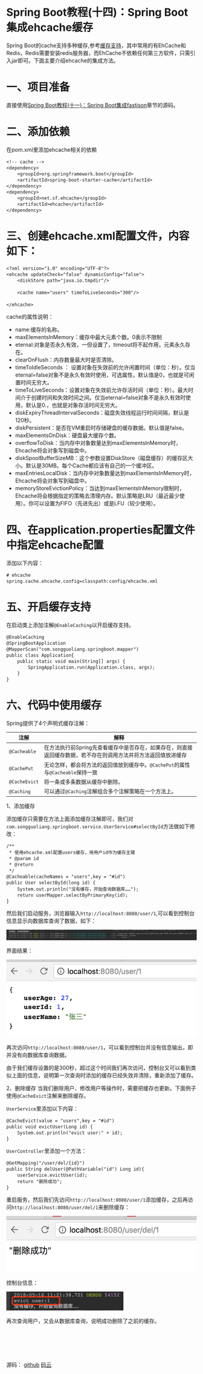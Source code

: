 # Spring Boot教程(十四)：Spring Boot集成ehcache缓存



Spring Boot的cache支持多种缓存,参考[缓存支持](https://docs.spring.io/spring-boot/docs/2.0.2.RELEASE/reference/htmlsingle/#_supported_cache_providers)，其中常用的有EhCache和Redis，Redis需要安装redis服务器，而EhCache不依赖任何第三方软件，只需引入jar即可。下面主要介绍ehcache的集成方法。


# 一、项目准备

直接使用[Spring Boot教程(十一)：Spring Boot集成fastjson](springboot_012.md)章节的源码。


# 二、添加依赖

在pom.xml里添加ehcache相关的依赖

```
<!-- cache -->
<dependency>
    <groupId>org.springframework.boot</groupId>
    <artifactId>spring-boot-starter-cache</artifactId>
</dependency>
<dependency>
    <groupId>net.sf.ehcache</groupId>
    <artifactId>ehcache</artifactId>
</dependency>
```

# 三、创建ehcache.xml配置文件，内容如下：

```
<?xml version="1.0" encoding="UTF-8"?>
<ehcache updateCheck="false" dynamicConfig="false">
    <diskStore path="java.io.tmpdir"/>

    <cache name="users" timeToLiveSeconds="300"/>

</ehcache>
```

cache的属性说明：

- name:缓存的名称。
- maxElementsInMemory：缓存中最大元素个数。0表示不限制
- eternal:对象是否永久有效，一但设置了，timeout将不起作用，元素永久存在。
- clearOnFlush：内存数量最大时是否清除。
- timeToIdleSeconds ： 设置对象在失效前的允许闲置时间（单位：秒）。仅当eternal=false对象不是永久有效时使用，可选属性，默认值是0，也就是可闲置时间无穷大。
- timeToLiveSeconds：设置对象在失效前允许存活时间（单位：秒）。最大时间介于创建时间和失效时间之间。仅当eternal=false对象不是永久有效时使用，默认是0.，也就是对象存活时间无穷大。
- diskExpiryThreadIntervalSeconds：磁盘失效线程运行时间间隔，默认是120秒。
- diskPersistent：是否在VM重启时存储硬盘的缓存数据。默认值是false。
- maxElementsOnDisk：硬盘最大缓存个数。
- overflowToDisk：当内存中对象数量达到maxElementsInMemory时，Ehcache将会对象写到磁盘中。
- diskSpoolBufferSizeMB：这个参数设置DiskStore（磁盘缓存）的缓存区大小。默认是30MB。每个Cache都应该有自己的一个缓冲区。
- maxEntriesLocalDisk：当内存中对象数量达到maxElementsInMemory时，Ehcache将会对象写到磁盘中。
- memoryStoreEvictionPolicy：当达到maxElementsInMemory限制时，Ehcache将会根据指定的策略去清理内存。默认策略是LRU（最近最少使用）。你可以设置为FIFO（先进先出）或是LFU（较少使用）。



# 四、在application.properties配置文件中指定ehcache配置

添加以下内容：

```
# ehcache
spring.cache.ehcache.config=classpath:config/ehcache.xml
```

# 五、开启缓存支持

在启动类上添加注解`@EnableCaching`以开启缓存支持。

```
@EnableCaching
@SpringBootApplication
@MapperScan("com.songguoliang.springboot.mapper")
public class Application{
    public static void main(String[] args) {
        SpringApplication.run(Application.class, args);
    }
}
```



# 六、代码中使用缓存

Spring提供了4个声明式缓存注解：

| 注解 | 解释|
| ---  | --- |
| `@Cacheable` | 在方法执行前Spring先查看缓存中是否存在，如果存在，则直接返回缓存数据，若不存在则调用方法并将方法返回值放进缓存|
| `@CachePut` | 无论怎样，都会将方法的返回值放到缓存中。`@CachePut`的属性与`@Cacheable`保持一致 |
| `@CacheEvict` | 将一条或多条数据从缓存中删除。 |
| `@Caching` | 可以通过`@Caching`注解组合多个注解策略在一个方法上。|
 
1、添加缓存

添加缓存只需要在方法上面添加缓存注解即可，我们对`com.songguoliang.springboot.service.UserService#selectById`方法做如下修改：

```
/**
 * 使用ehcache.xml配置users缓存，用用户id作为缓存主键
 * @param id
 * @return
 */
@Cacheable(cacheNames = "users",key = "#id")
public User selectById(long id) {
    System.out.println("没有缓存，开始查询数据库……");
    return userMapper.selectByPrimaryKey(id);
}
```

然后我们启动服务，浏览器输入`http://localhost:8080/user/1`,可以看到控制台信息显示向数据库查询了数据，如下：

![](images/15_01.png)

界面结果：

![](images/15_02.png)

再次访问`http://localhost:8080/user/1`，可以看到控制台并没有信息输出，即并没有向数据库查询数据。

由于我们缓存设置的是300秒，超过这个时间我们再次访问，控制台又可以看到类似上面的信息，说明第一次查询时添加的缓存已经失效并清除，重新添加了缓存。


2、删除缓存
当我们删除用户、修改用户等操作时，需要把缓存也更新。下面例子使用`@CacheEvict`注解来删除缓存。

`UserService`里添加以下内容：

```
@CacheEvict(value = "users",key = "#id")
public void evictUser(Long id) {
    System.out.println("evict user:" + id);
}
```

`UserController`里添加一个方法：

```
@GetMapping("/user/del/{id}")
public String delUser(@PathVariable("id") Long id){
    userService.evictUser(id);
    return "删除成功";
}
```

重启服务，然后我们先访问`http://localhost:8080/user/1`添加缓存，之后再访问`http://localhost:8080/user/del/1`来删除缓存：

![](images/15_03.png)

控制台信息：

![](images/15_04.png)

再次查询用户，又会从数据库查询，说明成功删除了之前的缓存。












<br><br><br><br>

源码： 
[github](https://github.com/itinypocket/spring-boot-study/tree/master/spring-boot-ehcache) 
[码云](https://gitee.com/itinypocket/spring-boot-study/tree/master/spring-boot-ehcache)










